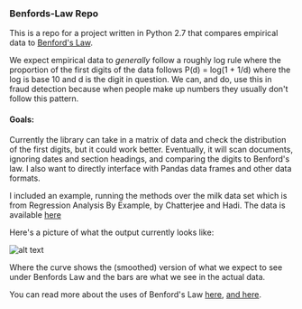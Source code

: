 ### Benfords-Law Repo

This is a repo for a project written in Python 2.7 that compares empirical data to [Benford's Law](https://en.wikipedia.org/wiki/Benford%27s_law).

We expect empirical data to *generally* follow a roughly log rule where the proportion of the first digits of the data follows P(d) = log(1 + 1/d) where the log is base 10 and d is the digit in question. We can, and do, use this in fraud detection because when people make up numbers they usually don't follow this pattern.

#### Goals:
Currently the library can take in a matrix of data and check the distribution of the first digits, but it could work better. Eventually, it will scan documents, ignoring dates and section headings, and comparing the digits to Benford's law. I also want to directly interface with Pandas data frames and other data formats.

I included an example, running the methods over the milk data set which is from Regression Analysis By Example, by Chatterjee and Hadi. The data is available [here](http://www1.aucegypt.edu/faculty/hadi/RABE5/Data5/P004.txt)

Here's a picture of what the output currently looks like:


![alt text](https://github.com/evancolvin/Benfords-Law/blob/master/benford_example.png)

Where the curve shows the (smoothed) version of what we expect to see under Benfords Law and the bars are what we see in the actual data.

You can read more about the uses of Benford's Law [here](http://www.journalofaccountancy.com/issues/1999/may/nigrini.html), [and here](http://mathworld.wolfram.com/BenfordsLaw.html).
